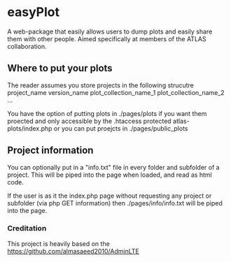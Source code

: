 # easyPlot
A web-package that easily allows users to dump plots and easily share them with other people. Aimed specifically at members of the ATLAS collaboration. 

## Where to put your plots 

The reader assumes you store projects in the following strucutre
  project_name
   version_name
    plot_collection_name_1
    plot_collection_name_2
    ...
    
You have the option of putting plots in ./pages/plots if you want them proected and only accessible by the .htaccess protected atlas-plots/index.php or you can put proejcts in ./pages/public_plots     

## Project information

You can optionally put in a "info.txt" file in every folder and subfolder of a project. This will be piped into the page when loaded, and read as html code. 

If the user is as it the index.php page without requesting any project or subfolder (via php GET information) then ./pages/info/info.txt will be piped into the page. 

### Creditation 

This project is heavily based on the https://github.com/almasaeed2010/AdminLTE 
